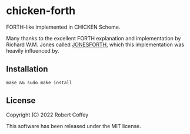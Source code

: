 # chicken-forth

FORTH-like implemented in CHICKEN Scheme.

Many thanks to the excellent FORTH explanation and implementation by Richard
W.M. Jones called [JONESFORTH](http://git.annexia.org/?p=jonesforth.git), which
this implementation was heavily influenced by.

## Installation

    make && sudo make install

## License

Copyright (C) 2022 Robert Coffey

This software has been released under the MIT license.

